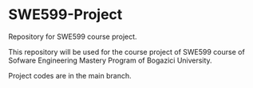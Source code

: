 # SWE599-Project
Repository for SWE599 course project.

This repository will be used for the course project of SWE599 course of Sofware Engineering Mastery Program of Bogazici University.

Project codes are in the main branch.

